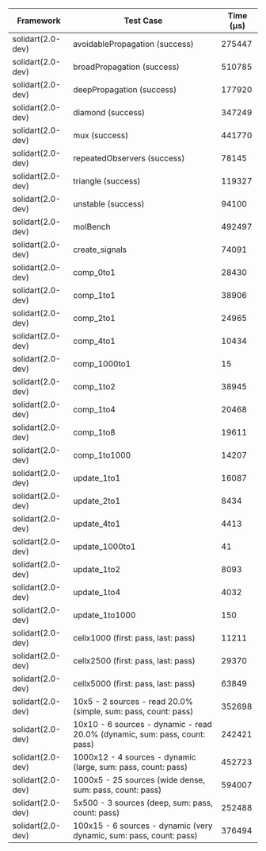 | Framework | Test Case | Time (μs) |
| --- | --- | --- |
| solidart(2.0-dev) | avoidablePropagation (success) | 275447 |
| solidart(2.0-dev) | broadPropagation (success) | 510785 |
| solidart(2.0-dev) | deepPropagation (success) | 177920 |
| solidart(2.0-dev) | diamond (success) | 347249 |
| solidart(2.0-dev) | mux (success) | 441770 |
| solidart(2.0-dev) | repeatedObservers (success) | 78145 |
| solidart(2.0-dev) | triangle (success) | 119327 |
| solidart(2.0-dev) | unstable (success) | 94100 |
| solidart(2.0-dev) | molBench | 492497 |
| solidart(2.0-dev) | create_signals | 74091 |
| solidart(2.0-dev) | comp_0to1 | 28430 |
| solidart(2.0-dev) | comp_1to1 | 38906 |
| solidart(2.0-dev) | comp_2to1 | 24965 |
| solidart(2.0-dev) | comp_4to1 | 10434 |
| solidart(2.0-dev) | comp_1000to1 | 15 |
| solidart(2.0-dev) | comp_1to2 | 38945 |
| solidart(2.0-dev) | comp_1to4 | 20468 |
| solidart(2.0-dev) | comp_1to8 | 19611 |
| solidart(2.0-dev) | comp_1to1000 | 14207 |
| solidart(2.0-dev) | update_1to1 | 16087 |
| solidart(2.0-dev) | update_2to1 | 8434 |
| solidart(2.0-dev) | update_4to1 | 4413 |
| solidart(2.0-dev) | update_1000to1 | 41 |
| solidart(2.0-dev) | update_1to2 | 8093 |
| solidart(2.0-dev) | update_1to4 | 4032 |
| solidart(2.0-dev) | update_1to1000 | 150 |
| solidart(2.0-dev) | cellx1000 (first: pass, last: pass) | 11211 |
| solidart(2.0-dev) | cellx2500 (first: pass, last: pass) | 29370 |
| solidart(2.0-dev) | cellx5000 (first: pass, last: pass) | 63849 |
| solidart(2.0-dev) | 10x5 - 2 sources - read 20.0% (simple, sum: pass, count: pass) | 352698 |
| solidart(2.0-dev) | 10x10 - 6 sources - dynamic - read 20.0% (dynamic, sum: pass, count: pass) | 242421 |
| solidart(2.0-dev) | 1000x12 - 4 sources - dynamic (large, sum: pass, count: pass) | 452723 |
| solidart(2.0-dev) | 1000x5 - 25 sources (wide dense, sum: pass, count: pass) | 594007 |
| solidart(2.0-dev) | 5x500 - 3 sources (deep, sum: pass, count: pass) | 252488 |
| solidart(2.0-dev) | 100x15 - 6 sources - dynamic (very dynamic, sum: pass, count: pass) | 376494 |
